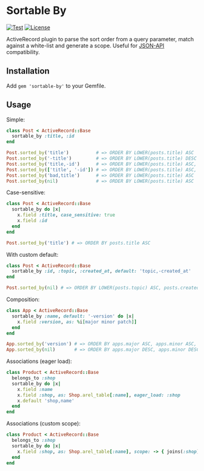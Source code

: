 # Sortable By

[![Test](https://github.com/bsm/sortable-by/actions/workflows/test.yml/badge.svg)](https://github.com/bsm/sortable-by/actions/workflows/test.yml)
[![License](https://img.shields.io/badge/License-MIT-blue.svg)](https://opensource.org/licenses/MIT)

ActiveRecord plugin to parse the sort order from a query parameter, match against a white-list and generate a scope. Useful for [JSON-API][jsonapi] compatibility.

[jsonapi]: http://jsonapi.org/format/#fetching-sorting

## Installation

Add `gem 'sortable-by'` to your Gemfile.

## Usage

Simple:

```ruby
class Post < ActiveRecord::Base
  sortable_by :title, :id
end

Post.sorted_by('title')          # => ORDER BY LOWER(posts.title) ASC
Post.sorted_by('-title')         # => ORDER BY LOWER(posts.title) DESC
Post.sorted_by('title,-id')      # => ORDER BY LOWER(posts.title) ASC, id DESC
Post.sorted_by(['title', '-id']) # => ORDER BY LOWER(posts.title) ASC, id DESC
Post.sorted_by('bad,title')      # => ORDER BY LOWER(posts.title) ASC
Post.sorted_by(nil)              # => ORDER BY LOWER(posts.title) ASC
```

Case-sensitive:

```ruby
class Post < ActiveRecord::Base
  sortable_by do |x|
    x.field :title, case_sensitive: true
    x.field :id
  end
end

Post.sorted_by('title') # => ORDER BY posts.title ASC
```

With custom default:

```ruby
class Post < ActiveRecord::Base
  sortable_by :id, :topic, :created_at, default: 'topic,-created_at'
end

Post.sorted_by(nil) # => ORDER BY LOWER(posts.topic) ASC, posts.created_at DESC
```

Composition:

```ruby
class App < ActiveRecord::Base
  sortable_by :name, default: '-version' do |x|
    x.field :version, as: %i[major minor patch]]
  end
end

App.sorted_by('version') # => ORDER BY apps.major ASC, apps.minor ASC, apps.patch ASC
App.sorted_by(nil)       # => ORDER BY apps.major DESC, apps.minor DESC, apps.patch DESC
```

Associations (eager load):

```ruby
class Product < ActiveRecord::Base
  belongs_to :shop
  sortable_by do |x|
    x.field :name
    x.field :shop, as: Shop.arel_table[:name], eager_load: :shop
    x.default 'shop,name'
  end
end
```

Associations (custom scope):

```ruby
class Product < ActiveRecord::Base
  belongs_to :shop
  sortable_by do |x|
    x.field :shop, as: Shop.arel_table[:name], scope: -> { joins(:shop) }
  end
end
```
